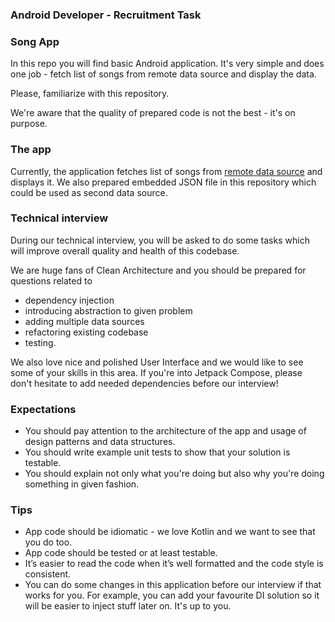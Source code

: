 ### Android Developer - Recruitment Task

### Song App

In this repo you will find basic Android application.
It's very simple and does one job - fetch list of songs from remote data source and display the data.

Please, familiarize with this repository.

We're aware that the quality of prepared code is not the best - it's on purpose.


### The app
Currently, the application fetches list of songs from [remote data source](https://affiliate.itunes.apple.com/resources/documentation/itunes-store-web-service-search-api/#searchexamples) and displays it.
We also prepared embedded JSON file in this repository which could be used as second data source.


### Technical interview

During our technical interview, you will be asked to do some tasks which will improve overall quality and health
of this codebase.

We are huge fans of Clean Architecture and you should be prepared for questions related to
- dependency injection
- introducing abstraction to given problem
- adding multiple data sources
- refactoring existing codebase
- testing.

We also love nice and polished User Interface and we would like to see some of your skills in this area.
If you're into Jetpack Compose, please don't hesitate to add needed dependencies before our interview!


### Expectations
- You should pay attention to the architecture of the app and usage of design patterns and data structures.
- You should write example unit tests to show that your solution is testable.
- You should explain not only what you're doing but also why you're doing something in given fashion.


### Tips
- App code should be idiomatic - we love Kotlin and we want to see that you do too.
- App code should be tested or at least testable.
- It’s easier to read the code when it’s well formatted and the code style is consistent.
- You can do some changes in this application before our interview if that works for you.
  For example, you can add your favourite DI solution so it will be easier to inject stuff later on.
  It's up to you.


